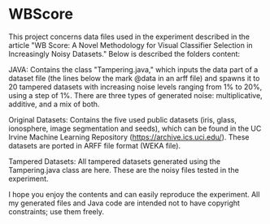 # WBScore

This project concerns data files used in the experiment described in the article "WB Score: A Novel Methodology for Visual Classifier Selection in Increasingly Noisy Datasets."
Below is described the folders content:

JAVA: Contains the class "Tampering.java," which inputs the data part of a dataset file (the lines below the mark @data in an arff file) and spawns it to 20 tampered datasets with increasing noise levels ranging from 1% to 20%, using a step of 1%. There are three types of generated noise: multiplicative, additive, and a mix of both.

Original Datasets: Contains the five used public datasets (iris, glass, ionosphere, image segmentation and seeds), which can be found in the UC Irvine Machine Learning Repository (https://archive.ics.uci.edu/). These datasets are ported in ARFF file format (WEKA file).

Tampered Datasets: All tampered datasets generated using the Tampering.java class are here. These are the noisy files tested in the experiment.

I hope you enjoy the contents and can easily reproduce the experiment. All my generated files and Java code are intended not to have copyright constraints; use them freely.
